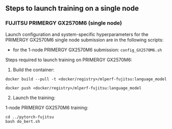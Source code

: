 ## Steps to launch training on a single node

### FUJITSU PRIMERGY GX2570M6 (single node)
Launch configuration and system-specific hyperparameters for the PRIMERGY GX2570M6
single node submission are in the following scripts:
* for the 1-node PRIMERGY GX2570M6 submission: `config_GX2570M6.sh`

Steps required to launch training on PRIMERGY GX2570M6:

1. Build the container:

```
docker build --pull -t <docker/registry>/mlperf-fujitsu:language_model .
docker push <docker/registry>/mlperf-fujitsu:language_model
```

2. Launch the training:

1-node PRIMERGY GX2570M6 training:

```
cd ../pytorch-fujitsu
bash do_bert.sh
```
